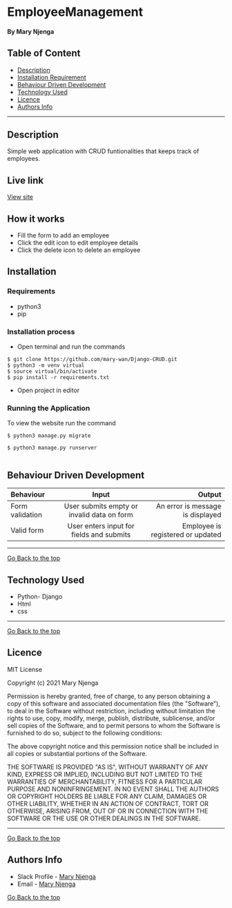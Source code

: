 # EmployeeManagement
#### By Mary Njenga
## Table of Content
+ [Description](#description)
+ [Installation Requirement](#Installation)
+ [Behaviour Driven Development](#Behaviour-Driven-Development)
+ [Technology Used](#technology-used)
+ [Licence](#licence)
+ [Authors Info](#authors-info)

****
## Description
 Simple web application with CRUD funtionalities that keeps track of employees.

## Live link
[View site](https://employeecrud1.herokuapp.com/)

## How it works 
* Fill the form to add an employee
* Click the edit icon to edit employee details
* Click the delete icon to delete an employee

## Installation
### Requirements
* python3
* pip 

### Installation process
* Open terminal and run the commands
```
$ git clone https://github.com/mary-wan/Django-CRUD.git
$ python3 -m venv virtual
$ source virtual/bin/activate
$ pip install -r requirements.txt

```
* Open project in editor

### Running the Application
To view the website run the command
```
$ python3 manage.py migrate

$ python3 manage.py runserver


```

## Behaviour Driven Development
| Behaviour | Input | Output |
| :---------------- | :---------------: | ------------------: |
|  Form validation    | User submits empty or invalid data on form | An error is message is displayed    |
|  Valid form  | User enters input for fields and submits    | Employee is registered or updated|

****

[Go Back to the top](#EmployeeManagement)
## Technology Used
* Python- Django
* Html
* css

****
[Go Back to the top](#EmployeeManagement)
## Licence
MIT License

Copyright (c) 2021 Mary Njenga

Permission is hereby granted, free of charge, to any person obtaining a copy
of this software and associated documentation files (the "Software"), to deal
in the Software without restriction, including without limitation the rights
to use, copy, modify, merge, publish, distribute, sublicense, and/or sell
copies of the Software, and to permit persons to whom the Software is
furnished to do so, subject to the following conditions:

The above copyright notice and this permission notice shall be included in all
copies or substantial portions of the Software.

THE SOFTWARE IS PROVIDED "AS IS", WITHOUT WARRANTY OF ANY KIND, EXPRESS OR
IMPLIED, INCLUDING BUT NOT LIMITED TO THE WARRANTIES OF MERCHANTABILITY,
FITNESS FOR A PARTICULAR PURPOSE AND NONINFRINGEMENT. IN NO EVENT SHALL THE
AUTHORS OR COPYRIGHT HOLDERS BE LIABLE FOR ANY CLAIM, DAMAGES OR OTHER
LIABILITY, WHETHER IN AN ACTION OF CONTRACT, TORT OR OTHERWISE, ARISING FROM,
OUT OF OR IN CONNECTION WITH THE SOFTWARE OR THE USE OR OTHER DEALINGS IN THE
SOFTWARE.


****
[Go Back to the top](#EmployeeManagement)
## Authors Info
* Slack Profile - [Mary Njenga](https://app.slack.com/client/T077KKCG6/GLRQR61NW/user_profile/U027VKL1WLT?cdn_fallback=1)
* Email - [Mary Njenga](njengamaria29@gmail.com)

[Go Back to the top](#EmployeeManagement)
